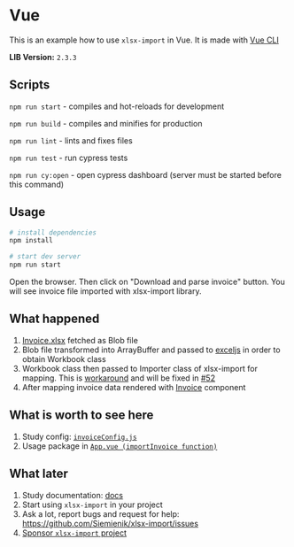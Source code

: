 # Vue

This is an example how to use `xlsx-import` in Vue.
It is made with [Vue CLI](https://cli.vuejs.org/)

**LIB Version:** `2.3.3`

## Scripts

`npm run start` - compiles and hot-reloads for development

`npm run build` - compiles and minifies for production

`npm run lint` - lints and fixes files

`npm run test` - run cypress tests

`npm run cy:open` - open cypress dashboard (server must be started before this command)

## Usage

```bash
# install dependencies
npm install

# start dev server
npm run start
```

Open the browser. Then click on "Download and parse invoice" button.
You will see invoice file imported with xlsx-import library.

## What happened

1. [Invoice.xlsx](public/invoice.xlsx) fetched as Blob file
2. Blob file transformed into ArrayBuffer and passed to [exceljs](https://www.npmjs.com/package/exceljs) in order to obtain Workbook class
3. Workbook class then passed to Importer class of xlsx-import for mapping.
This is [workaround](https://github.com/Siemienik/xlsx-import/issues/4)
and will be fixed in [#52](https://github.com/Siemienik/xlsx-import/issues/52)
4. After mapping invoice data rendered with [Invoice](src/components/Invoice/Invoice.vue) component

## What is worth to see here

1. Study config: [`invoiceConfig.js`](src/components/Invoice/invoiceConfig.js)
2. Usage package in [`App.vue (importInvoice function)`](src/App.vue)

## What later

1. Study documentation: [docs](./../../README.md)
2. Start using `xlsx-import` in your project
3. Ask a lot, report bugs and request for help: <https://github.com/Siemienik/xlsx-import/issues>
4. [Sponsor `xlsx-import` project](https://github.com/sponsors/Siemienik)
